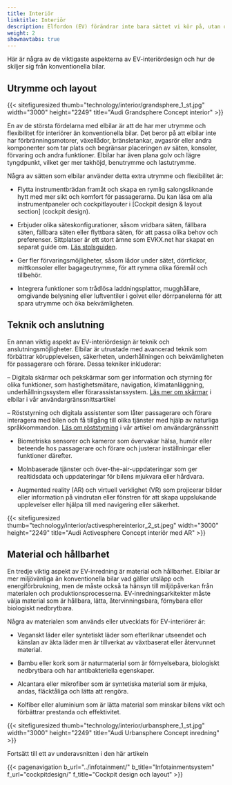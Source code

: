 ```yaml
---
title: Interiör
linktitle: Interiör
description: Elfordon (EV) förändrar inte bara sättet vi kör på, utan också hur vi designar bilinteriörer. Elbilar erbjuder nya möjligheter och utmaningar för bilinredare, som ska balansera funktionalitet, komfort, estetik och hållbarhet.
weight: 2
shownavtabs: true
---
```

<!-- markdownlint-disable MD033 -->
Här är några av de viktigaste aspekterna av EV-interiördesign och hur de skiljer sig från konventionella bilar.

## Utrymme och layout

{{< sitefiguresized thumb="technology/interior/grandsphere_1_st.jpg" width="3000" height="2249" title="Audi Grandsphere Concept interior" >}}

En av de största fördelarna med elbilar är att de har mer utrymme och flexibilitet för interiörer än konventionella bilar. Det beror på att elbilar inte har förbränningsmotorer, växellådor, bränsletankar, avgasrör eller andra komponenter som tar plats och begränsar placeringen av säten, konsoler, förvaring och andra funktioner. Elbilar har även plana golv och lägre tyngdpunkt, vilket ger mer takhöjd, benutrymme och lastutrymme.

Några av sätten som elbilar använder detta extra utrymme och flexibilitet är:

- Flytta instrumentbrädan framåt och skapa en rymlig salongsliknande hytt med mer sikt och komfort för passagerarna. Du kan läsa om alla instrumentpaneler och cockpitlayouter i [Cockpit design & layout section] (cockpit design).

- Erbjuder olika säteskonfigurationer, såsom vridbara säten, fällbara säten, fällbara säten eller flyttbara säten, för att passa olika behov och preferenser. Sittplatser är ett stort ämne som EVKX.net har skapat en separat guide om. [Läs stolsguiden](../seats/).

- Ger fler förvaringsmöjligheter, såsom lådor under sätet, dörrfickor, mittkonsoler eller bagageutrymme, för att rymma olika föremål och tillbehör.

- Integrera funktioner som trådlösa laddningsplattor, mugghållare, omgivande belysning eller luftventiler i golvet eller dörrpanelerna för att spara utrymme och öka bekvämligheten.

## Teknik och anslutning

En annan viktig aspekt av EV-interiördesign är teknik och anslutningsmöjligheter. Elbilar är utrustade med avancerad teknik som förbättrar körupplevelsen, säkerheten, underhållningen och bekvämligheten för passagerare och förare. Dessa tekniker inkluderar:

– Digitala skärmar och pekskärmar som ger information och styrning för olika funktioner, som hastighetsmätare, navigation, klimatanläggning, underhållningssystem eller förarassistanssystem. [Läs mer om skärmar](../userinterface/screens/) i elbilar i vår användargränssnittsartikel

– Röststyrning och digitala assistenter som låter passagerare och förare interagera med bilen och få tillgång till olika tjänster med hjälp av naturliga språkkommandon. [Läs om röststyrning](../userinterface/screens/) i vår artikel om användargränssnitt

- Biometriska sensorer och kameror som övervakar hälsa, humör eller beteende hos passagerare och förare och justerar inställningar eller funktioner därefter.

- Molnbaserade tjänster och över-the-air-uppdateringar som ger realtidsdata och uppdateringar för bilens mjukvara eller hårdvara.

- Augmented reality (AR) och virtuell verklighet (VR) som projicerar bilder eller information på vindrutan eller fönstren för att skapa uppslukande upplevelser eller hjälpa till med navigering eller säkerhet.

{{< sitefiguresized thumb="technology/interior/activesphereinterior_2_st.jpeg" width="3000" height="2249" title="Audi Activesphere Concept interiör med AR" >}}

## Material och hållbarhet

En tredje viktig aspekt av EV-inredning är material och hållbarhet. Elbilar är mer miljövänliga än konventionella bilar vad gäller utsläpp och energiförbrukning, men de måste också ta hänsyn till miljöpåverkan från materialen och produktionsprocesserna. EV-inredningsarkitekter måste välja material som är hållbara, lätta, återvinningsbara, förnybara eller biologiskt nedbrytbara.

Några av materialen som används eller utvecklats för EV-interiörer är:

- Veganskt läder eller syntetiskt läder som efterliknar utseendet och känslan av äkta läder men är tillverkat av växtbaserat eller återvunnet material.

- Bambu eller kork som är naturmaterial som är förnyelsebara, biologiskt nedbrytbara och har antibakteriella egenskaper.

- Alcantara eller mikrofiber som är syntetiska material som är mjuka, andas, fläcktåliga och lätta att rengöra.

- Kolfiber eller aluminium som är lätta material som minskar bilens vikt och förbättrar prestanda och effektivitet.

{{< sitefiguresized thumb="technology/interior/urbansphere_1_st.jpg" width="3000" height="2249" title="Audi Urbansphere Concept inredning" >}}

Fortsätt till ett av underavsnitten i den här artikeln

{{< pagenavigation b_url="../infotainment/" b_title="Infotainmentsystem" f_url="cockpitdesign/" f_title="Cockpit design och layout" >}}
